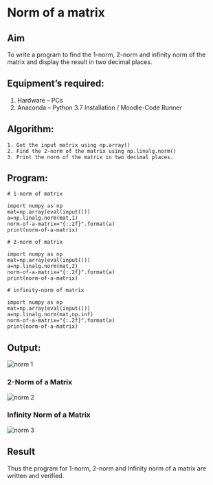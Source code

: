# Norm of a matrix
## Aim
To write a program to find the 1-norm, 2-norm and infinity norm of the matrix and display the result in two decimal places.
## Equipment’s required:
1.	Hardware – PCs
2.	Anaconda – Python 3.7 Installation / Moodle-Code Runner
## Algorithm:
	1. Get the input matrix using np.array()   
    2. Find the 2-norm of the matrix using np.linalg.norm()
	3. Print the norm of the matrix in two decimal places.
## Program:
```
# 1-norm of matrix

import numpy as np
mat=np.array(eval(input()))
a=np.linalg.norm(mat,1)
norm-of-a-matrix="{:.2f}".format(a)
print(norm-of-a-matrix)

# 2-norm of matrix

import numpy as np
mat=np.array(eval(input()))
a=np.linalg.norm(mat,2)
norm-of-a-matrix="{:.2f}".format(a)
print(norm-of-a-matrix)

# infinity-norm of matrix

import numpy as np
mat=np.array(eval(input()))
a=np.linalg.norm(mat,np.inf)
norm-of-a-matrix="{:.2f}".format(a)
print(norm-of-a-matrix)

```
## Output:
![norm 1](https://user-images.githubusercontent.com/118679883/212300443-e1de258b-3513-41d2-ad86-a2a3a9456247.png)


### 2-Norm of a Matrix
![norm 2](https://user-images.githubusercontent.com/118679883/212300519-5b37149d-0a84-4f71-826a-498ddd7aa63b.png)


### Infinity Norm of a Matrix
![norm 3](https://user-images.githubusercontent.com/118679883/212300592-26095d07-07a9-4fce-9739-793eb2b59bce.png)



## Result
Thus the program for 1-norm, 2-norm and Infinity norm of a matrix are written and verified.

